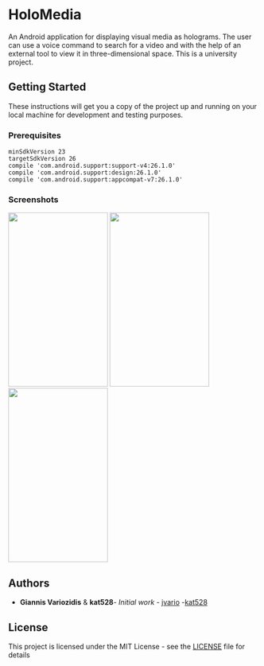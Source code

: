 # HoloMedia
An Android application  for displaying visual media as holograms. The user can use a voice command to search for a video and with the help of an external tool to view it in three-dimensional space.
This is a university project.

## Getting Started
These instructions will get you a copy of the project up and running on your local machine for development and testing purposes.

### Prerequisites
```
minSdkVersion 23
targetSdkVersion 26
compile 'com.android.support:support-v4:26.1.0'
compile 'com.android.support:design:26.1.0'
compile 'com.android.support:appcompat-v7:26.1.0'
```
### Screenshots
<img src="https://user-images.githubusercontent.com/19184453/80916213-f92b5e80-8d5f-11ea-8fa3-51f393dcccd0.png" width="200" height="350"> <img src="https://user-images.githubusercontent.com/19184453/80916260-3b54a000-8d60-11ea-98d9-fe3491798e78.png" width="200" height="350"> <img src="https://user-images.githubusercontent.com/19184453/80916276-5a533200-8d60-11ea-9bee-f5c60eaef3c7.png" width="200" height="350"/>

## Authors

* **Giannis Variozidis** & **kat528**- *Initial work* - [jvario](https://github.com/jvario) -[kat528](https://github.com/kat528)

## License
This project is licensed under the MIT License - see the [LICENSE](LICENSE) file for details
